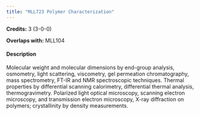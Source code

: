 ```yaml
---
title: "MLL723 Polymer Characterization"
---
```

**Credits:** 3 (3-0-0)

**Overlaps with:** MLL104

#### Description
Molecular weight and molecular dimensions by end-group analysis, osmometry, light scattering, viscometry, gel permeation chromatography, mass spectrometry, FT-IR and NMR spectroscopic techniques. Thermal properties by differential scanning calorimetry, differential thermal analysis, thermogravimetry. Polarized light optical microscopy, scanning electron microscopy, and transmission electron microscopy, X-ray diffraction on polymers; crystallinity by density measurements.